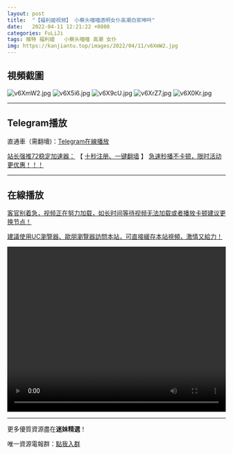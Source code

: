 ```yaml
---
layout: post
title:  "【福利姬视频】 小蔡头喵喵透明女仆高潮白浆呻吟"
date:   2022-04-11 12:21:22 +0800
categories: FuLiJi
tags: 推特 福利姬   小蔡头喵喵 高潮 女仆
img: https://kanjiantu.top/images/2022/04/11/v6XmW2.jpg
---
```



## 視頻截圖

![v6XmW2.jpg](https://kanjiantu.top/images/2022/04/11/v6XmW2.jpg)
![v6X5i6.jpg](https://kanjiantu.top/images/2022/04/11/v6X5i6.jpg)
![v6X9cU.jpg](https://kanjiantu.top/images/2022/04/11/v6X9cU.jpg)
![v6XrZ7.jpg](https://kanjiantu.top/images/2022/04/11/v6XrZ7.jpg)
![v6X0Kr.jpg](https://kanjiantu.top/images/2022/04/11/v6X0Kr.jpg)

* * *
## Telegram播放

直通車（需翻墻)：[Telegram在線播放](https://t.me/mimeijingxuan/621)

<u>站长强推72稳定加速器：</u> 【 [十秒注册、一键翻墙](https://72vpn.xyz/#/register?code=mimei) 】
<u>  急速秒播不卡顿，限时活动更优惠！！！</u>
* * *
## 在線播放
<u>客官别着急，视频正在努力加载，如长时间等待视频无法加载或者播放卡顿建议更换节点！</u>

<u>建議使用UC瀏覽器、歐朋瀏覽器訪問本站，可直接緩存本站視頻，激情又給力！</u>
<center><video src="https://cdn.publer.io/uploads/videos/6251905cdb279740e76d89f7/3253c09ae3cb0a8b208c272afdd3b47e.mp4" width="100%" height="380px" controls="controls"></video></center>

* * *
更多優質資源盡在**迷妹精選**！

唯一資源電報群：[點我入群](https://t.me/mimeijingxuan)


